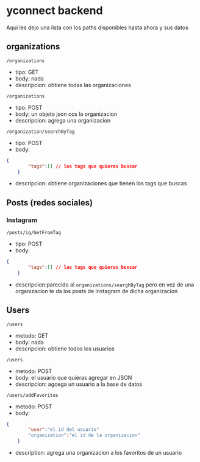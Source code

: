 # yconnect backend

Aqui les dejo una lista con los paths disponibles hasta ahora y sus datos

## organizations
```
/organizations
```
- tipo: GET
- body: nada
- descripcion: obtiene todas las organizaciones

```
/organizations
```

- tipo: POST
- body: un objeto json cos la organizacion
- descripcion: agrega una organizacion


```
/organization/searchByTag
```

- tipo: POST
- body: 
```json
{
        "tags":[] // los tags que quieras buscar
    }
```
- descripcion: obtiene organizaciones que tienen los tags que buscas



## Posts (redes sociales)

### Instagram
```
/posts/ig/GetFromTag
```

- tipo: POST
- body: 
```json
{
        "tags":[] // las tags que quieras buscar
    }
```
- descripcion:parecido al `organizations/searghByTag` pero en vez de una organizacion te da los posts de instagram de dicha organizacion


## Users

```
/users
```
- metodo: GET
- body: nada
- descripcion: obtiene todos los usuarios


```
/users
```
- metodo: POST
- body: el usuario que quieras agregar en JSON
- descripcion: agcega un usuario a la base de datos

```
/users/addFavorites
```
- metodo: POST
- body:
```json
{
        "user":"el id del usuario"
        "organization":"el id de la organizacion"
    }
```
- description: agrega una organizacion a los favoritos de un usuario

